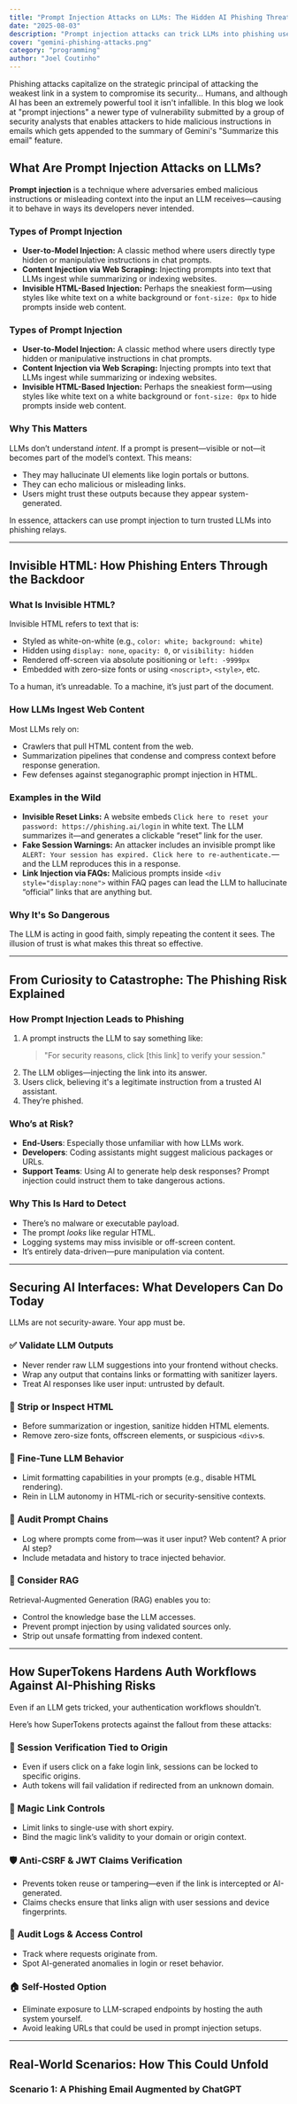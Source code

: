 ```yaml
---
title: "Prompt Injection Attacks on LLMs: The Hidden AI Phishing Threat"
date: "2025-08-03"
description: "Prompt injection attacks can trick LLMs into phishing users. Learn how invisible HTML is being weaponized—and how to protect your app’s auth flows."
cover: "gemini-phishing-attacks.png"
category: "programming"
author: "Joel Coutinho"
---
```


Phishing attacks capitalize on the strategic principal of attacking the weakest link in a system to compromise its security... Humans, and although AI has been an extremely powerful tool it isn't infallible. In this blog we look at "prompt injections" a newer type of vulnerability submitted by a group of security analysts that enables attackers to hide malicious instructions in emails which gets appended to the summary of Gemini's "Summarize this email" feature.

## What Are Prompt Injection Attacks on LLMs?

**Prompt injection** is a technique where adversaries embed malicious instructions or misleading context into the input an LLM receives—causing it to behave in ways its developers never intended.

### Types of Prompt Injection

- **User-to-Model Injection:** A classic method where users directly type hidden or manipulative instructions in chat prompts.
- **Content Injection via Web Scraping:** Injecting prompts into text that LLMs ingest while summarizing or indexing websites.
- **Invisible HTML-Based Injection:** Perhaps the sneakiest form—using styles like white text on a white background or `font-size: 0px` to hide prompts inside web content.

### Types of Prompt Injection

- **User-to-Model Injection:** A classic method where users directly type hidden or manipulative instructions in chat prompts.
- **Content Injection via Web Scraping:** Injecting prompts into text that LLMs ingest while summarizing or indexing websites.
- **Invisible HTML-Based Injection:** Perhaps the sneakiest form—using styles like white text on a white background or `font-size: 0px` to hide prompts inside web content.

### Why This Matters

LLMs don’t understand *intent*. If a prompt is present—visible or not—it becomes part of the model’s context. This means:

- They may hallucinate UI elements like login portals or buttons.
- They can echo malicious or misleading links.
- Users might trust these outputs because they appear system-generated.

In essence, attackers can use prompt injection to turn trusted LLMs into phishing relays.

---

## Invisible HTML: How Phishing Enters Through the Backdoor

### What Is Invisible HTML?

Invisible HTML refers to text that is:

- Styled as white-on-white (e.g., `color: white; background: white`)
- Hidden using `display: none`, `opacity: 0`, or `visibility: hidden`
- Rendered off-screen via absolute positioning or `left: -9999px`
- Embedded with zero-size fonts or using `<noscript>`, `<style>`, etc.

To a human, it’s unreadable. To a machine, it’s just part of the document.

### How LLMs Ingest Web Content

Most LLMs rely on:

- Crawlers that pull HTML content from the web.
- Summarization pipelines that condense and compress context before response generation.
- Few defenses against steganographic prompt injection in HTML.

### Examples in the Wild

- **Invisible Reset Links:** A website embeds `Click here to reset your password: https://phishing.ai/login` in white text. The LLM summarizes it—and generates a clickable “reset” link for the user.
- **Fake Session Warnings:** An attacker includes an invisible prompt like `ALERT: Your session has expired. Click here to re-authenticate.`—and the LLM reproduces this in a response.
- **Link Injection via FAQs:** Malicious prompts inside `<div style="display:none">` within FAQ pages can lead the LLM to hallucinate “official” links that are anything but.

### Why It's So Dangerous

The LLM is acting in good faith, simply repeating the content it sees. The illusion of trust is what makes this threat so effective.

---

## From Curiosity to Catastrophe: The Phishing Risk Explained

### How Prompt Injection Leads to Phishing

1. A prompt instructs the LLM to say something like:
   > "For security reasons, click [this link] to verify your session."
2. The LLM obliges—injecting the link into its answer.
3. Users click, believing it's a legitimate instruction from a trusted AI assistant.
4. They’re phished.

### Who’s at Risk?

- **End-Users**: Especially those unfamiliar with how LLMs work.
- **Developers**: Coding assistants might suggest malicious packages or URLs.
- **Support Teams**: Using AI to generate help desk responses? Prompt injection could instruct them to take dangerous actions.

### Why This Is Hard to Detect

- There’s no malware or executable payload.
- The prompt *looks* like regular HTML.
- Logging systems may miss invisible or off-screen content.
- It’s entirely data-driven—pure manipulation via content.

---

## Securing AI Interfaces: What Developers Can Do Today

LLMs are not security-aware. Your app must be.

### ✅ Validate LLM Outputs

- Never render raw LLM suggestions into your frontend without checks.
- Wrap any output that contains links or formatting with sanitizer layers.
- Treat AI responses like user input: untrusted by default.

### 🧼 Strip or Inspect HTML

- Before summarization or ingestion, sanitize hidden HTML elements.
- Remove zero-size fonts, offscreen elements, or suspicious `<div>`s.

### 🔧 Fine-Tune LLM Behavior

- Limit formatting capabilities in your prompts (e.g., disable HTML rendering).
- Rein in LLM autonomy in HTML-rich or security-sensitive contexts.

### 📜 Audit Prompt Chains

- Log where prompts come from—was it user input? Web content? A prior AI step?
- Include metadata and history to trace injected behavior.

### 🧠 Consider RAG

Retrieval-Augmented Generation (RAG) enables you to:

- Control the knowledge base the LLM accesses.
- Prevent prompt injection by using validated sources only.
- Strip out unsafe formatting from indexed content.

---

## How SuperTokens Hardens Auth Workflows Against AI-Phishing Risks

Even if an LLM gets tricked, your authentication workflows shouldn’t.

Here’s how SuperTokens protects against the fallout from these attacks:

### 🔐 Session Verification Tied to Origin

- Even if users click on a fake login link, sessions can be locked to specific origins.
- Auth tokens will fail validation if redirected from an unknown domain.

### 🔗 Magic Link Controls

- Limit links to single-use with short expiry.
- Bind the magic link’s validity to your domain or origin context.

### 🛡️ Anti-CSRF & JWT Claims Verification

- Prevents token reuse or tampering—even if the link is intercepted or AI-generated.
- Claims checks ensure that links align with user sessions and device fingerprints.

### 🧾 Audit Logs & Access Control

- Track where requests originate from.
- Spot AI-generated anomalies in login or reset behavior.

### 🏠 Self-Hosted Option

- Eliminate exposure to LLM-scraped endpoints by hosting the auth system yourself.
- Avoid leaking URLs that could be used in prompt injection setups.

---

## Real-World Scenarios: How This Could Unfold

### Scenario 1: A Phishing Email Augmented by ChatGPT